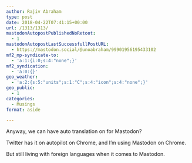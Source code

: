 ```yaml
---
author: Rajiv Abraham
type: post
date: 2018-04-22T07:41:15+00:00
url: /1313/1313/
mastodonAutopostPublishedNoRetoot:
  - 1
mastodonAutopostLastSuccessfullPostURL:
  - https://mastodon.social/@unoabraham/99901956195433102
mf2_mp-syndicate-to:
  - 'a:1:{i:0;s:4:"none";}'
mf2_syndication:
  - 'a:0:{}'
geo_weather:
  - 'a:2:{s:5:"units";s:1:"C";s:4:"icon";s:4:"none";}'
geo_public:
  - 1
categories:
  - Musings
format: aside

---
```

<p style="text-align: justify;">
  Anyway, we can have auto translation on for Mastodon?
</p>

<p style="text-align: justify;">
  Twitter has it on autopilot on Chrome, and I&#8217;m using Mastodon on Chrome.
</p>

<p style="text-align: justify;">
  But still living with foreign languages when it comes to Mastodon.
</p>